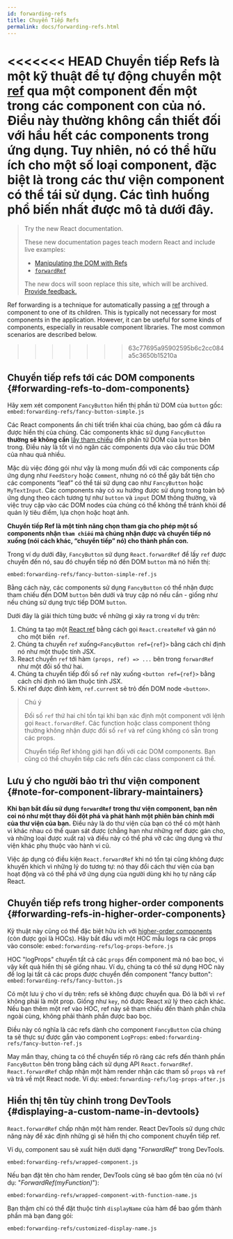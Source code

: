 ```yaml
---
id: forwarding-refs
title: Chuyển Tiếp Refs
permalink: docs/forwarding-refs.html
---
```


<<<<<<< HEAD
Chuyển tiếp Refs là một kỹ thuật để tự động chuyển một [ref](/docs/refs-and-the-dom.html) qua một component đến một trong các component con của nó. Điều này thường không cần thiết đối với hầu hết các components trong ứng dụng. Tuy nhiên, nó có thể hữu ích cho một số loại component, đặc biệt là trong các thư viện component có thể tái sử dụng. Các tình huống phổ biến nhất được mô tả dưới đây.
=======
> Try the new React documentation.
> 
> These new documentation pages teach modern React and include live examples:
>
> - [Manipulating the DOM with Refs](https://beta.reactjs.org/learn/manipulating-the-dom-with-refs)
> - [`forwardRef`](https://beta.reactjs.org/reference/react/forwardRef)
>
> The new docs will soon replace this site, which will be archived. [Provide feedback.](https://github.com/reactjs/reactjs.org/issues/3308)

Ref forwarding is a technique for automatically passing a [ref](/docs/refs-and-the-dom.html) through a component to one of its children. This is typically not necessary for most components in the application. However, it can be useful for some kinds of components, especially in reusable component libraries. The most common scenarios are described below.
>>>>>>> 63c77695a95902595b6c2cc084a5c3650b15210a

## Chuyển tiếp refs tới các DOM components {#forwarding-refs-to-dom-components}

Hãy xem xét component `FancyButton` hiển thị phần tử DOM của `button` gốc:
`embed:forwarding-refs/fancy-button-simple.js`

Các React components ẩn chi tiết triển khai của chúng, bao gồm cả đầu ra được hiển thị của chúng. Các components khác sử dụng `FancyButton` **thường sẽ không cần** [lấy tham chiếu](/docs/refs-and-the-dom.html) đến phần tử DOM của `button` bên trong. Điều này là tốt vì nó ngăn các components dựa vào cấu trúc DOM của nhau quá nhiều.

Mặc dù việc đóng gói như vậy là mong muốn đối với các components cấp ứng dụng như `FeedStory` hoặc `Comment`, nhưng nó có thể gây bất tiện cho các components “leaf” có thể tái sử dụng cao như `FancyButton` hoặc `MyTextInput`. Các components này có xu hướng được sử dụng trong toàn bộ ứng dụng theo cách tương tự như `button` và `input` DOM thông thường, và việc truy cập vào các DOM nodes của chúng có thể không thể tránh khỏi để quản lý tiêu điểm, lựa chọn hoặc hoạt ảnh.

**Chuyển tiếp Ref là một tính năng chọn tham gia cho phép một số components nhận `tham chiếu` mà chúng nhận được và chuyển tiếp nó xuống (nói cách khác, “chuyển tiếp” nó) cho thành phần con.**

Trong ví dụ dưới đây, `FancyButton` sử dụng `React.forwardRef` để lấy `ref` được chuyển đến nó, sau đó chuyển tiếp nó đến DOM `button` mà nó hiển thị:

`embed:forwarding-refs/fancy-button-simple-ref.js`

Bằng cách này, các components sử dụng `FancyButton` có thể nhận được tham chiếu đến DOM `button` bên dưới và truy cập nó nếu cần - giống như nếu chúng sử dụng trực tiếp DOM `button`.

Dưới đây là giải thích từng bước về những gì xảy ra trong ví dụ trên:

1. Chúng ta tạo một [React ref](/docs/refs-and-the-dom.html) bằng cách gọi `React.createRef` và gán nó cho một biến` ref`.
1. Chúng ta chuyển `ref` xuống`<FancyButton ref={ref}>` bằng cách chỉ định nó như một thuộc tính JSX.
1. React chuyển `ref` tới hàm `(props, ref) => ...` bên trong `forwardRef` như một đối số thứ hai.
1. Chúng ta chuyển tiếp đối số `ref` này xuống `<button ref={ref}>` bằng cách chỉ định nó làm thuộc tính JSX.
1. Khi ref được đính kèm, `ref.current` sẽ trỏ đến DOM node `<button>`.

>Chú ý
>
>Đối số `ref` thứ hai chỉ tồn tại khi bạn xác định một component với lệnh gọi `React.forwardRef`. Các function hoặc class component thông thường không nhận được đối số `ref` và ref cũng không có sẵn trong các props.
>
>Chuyển tiếp Ref không giới hạn đối với các DOM components. Bạn cũng có thể chuyển tiếp các refs đến các class component cá thể.

## Lưu ý cho người bảo trì thư viện component {#note-for-component-library-maintainers}

**Khi bạn bắt đầu sử dụng `forwardRef` trong thư viện component, bạn nên coi nó như một thay đổi đột phá và phát hành một phiên bản chính mới của thư viện của bạn.** Điều này là do thư viện của bạn có thể có một hành vi khác nhau có thể quan sát được (chẳng hạn như những ref được gán cho, và những loại được xuất ra) và điều này có thể phá vỡ các ứng dụng và thư viện khác phụ thuộc vào hành vi cũ.

Việc áp dụng có điều kiện `React.forwardRef` khi nó tồn tại cũng không được khuyến khích vì những lý do tương tự: nó thay đổi cách thư viện của bạn hoạt động và có thể phá vỡ ứng dụng của người dùng khi họ tự nâng cấp React.

## Chuyển tiếp refs trong higher-order components {#forwarding-refs-in-higher-order-components}

Kỹ thuật này cũng có thể đặc biệt hữu ích với [higher-order components](/docs/higher-order-components.html) (còn được gọi là HOCs). Hãy bắt đầu với một HOC mẫu logs ra các props vào console:
`embed:forwarding-refs/log-props-before.js`

HOC "logProps" chuyển tất cả các `props` đến component mà nó bao bọc, vì vậy kết quả hiển thị sẽ giống nhau. Ví dụ, chúng ta có thể sử dụng HOC này để log lại tất cả các props được chuyển đến component "fancy button":
`embed:forwarding-refs/fancy-button.js`

Có một lưu ý cho ví dụ trên: refs sẽ không được chuyển qua. Đó là bởi vì `ref` không phải là một prop. Giống như `key`, nó được React xử lý theo cách khác. Nếu bạn thêm một ref vào HOC, ref này sẽ tham chiếu đến thành phần chứa ngoài cùng, không phải thành phần được bao bọc.

Điều này có nghĩa là các refs dành cho component `FancyButton` của chúng ta sẽ thực sự được gắn vào component `LogProps`:
`embed:forwarding-refs/fancy-button-ref.js`

May mắn thay, chúng ta có thể chuyển tiếp rõ ràng các refs đến thành phần `FancyButton` bên trong bằng cách sử dụng API `React.forwardRef`. `React.forwardRef` chấp nhận một hàm render nhận các tham số `props` và `ref` và trả về một React node. Ví dụ:
`embed:forwarding-refs/log-props-after.js`

## Hiển thị tên tùy chỉnh trong DevTools {#displaying-a-custom-name-in-devtools}

`React.forwardRef` chấp nhận một hàm render. React DevTools sử dụng chức năng này để xác định những gì sẽ hiển thị cho component chuyển tiếp ref.

Ví dụ, component sau sẽ xuất hiện dưới dạng "*ForwardRef*" trong DevTools.

`embed:forwarding-refs/wrapped-component.js`

Nếu bạn đặt tên cho hàm render, DevTools cũng sẽ bao gồm tên của nó (ví dụ: "*ForwardRef(myFunction)*"):

`embed:forwarding-refs/wrapped-component-with-function-name.js`

Bạn thậm chí có thể đặt thuộc tính `displayName` của hàm để bao gồm thành phần mà bạn đang gói:

`embed:forwarding-refs/customized-display-name.js`
